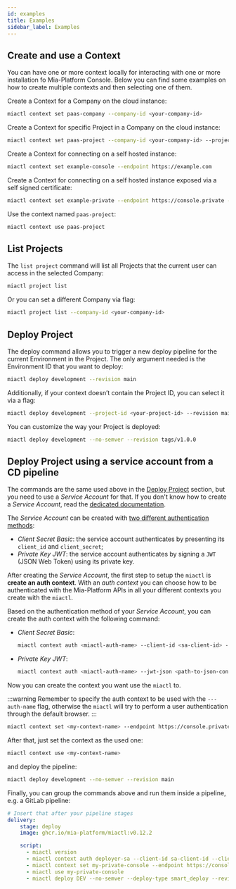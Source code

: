 ```yaml
---
id: examples
title: Examples
sidebar_label: Examples
---
```


<!--
WARNING: this file was automatically generated by Mia-Platform Doc Aggregator.
DO NOT MODIFY IT BY HAND.
Instead, modify the source file and run the aggregator to regenerate this file.
-->

## Create and use a Context

You can have one or more context locally for interacting with one or more installation fo Mia-Platform Console. Below
you can find some examples on how to create multiple contexts and then selecting one of them.

Create a Context for a Company on the cloud instance:

```sh
miactl context set paas-company --company-id <your-company-id>
```

Create a Context for specific Project in a Company on the cloud instance:

```sh
miactl context set paas-project --company-id <your-company-id> --project-id <your-project-id>
```

Create a Context for connecting on a self hosted instance:

```sh
miactl context set example-console --endpoint https://example.com
```

Create a Context for connecting on a self hosted instance exposed via a self signed certificate:

```sh
miactl context set example-private --endpoint https://console.private --ca-cert /path/to/custom/private/ca.crt
```

Use the context named `paas-project`:

```sh
miactl context use paas-project
```

## List Projects

The `list project` command will list all Projects that the current user can access in the selected Company:

```sh
miactl project list
```

Or you can set a different Company via flag:

```sh
miactl project list --company-id <your-company-id>
```

## Deploy Project

The deploy command allows you to trigger a new deploy pipeline for the current Environment in the Project. The only
argument needed is the Environment ID that you want to deploy:

```sh
miactl deploy development --revision main
```

Additionally, if your context doesn’t contain the Project ID, you can select it via a flag:

```sh
miactl deploy development --project-id <your-project-id> --revision main
```

You can customize the way your Project is deployed:

```sh
miactl deploy development --no-semver --revision tags/v1.0.0
```

## Deploy Project using a service account from a CD pipeline

The commands are the same used above in the [Deploy Project](#deploy-project) section, but you need to use a _Service Account_ for that.
If you don't know how to create a _Service Account_, read the [dedicated documentation](../../development_suite/identity-and-access-management/manage-service-accounts).

The _Service Account_ can be created with [two different authentication methods](../../development_suite/identity-and-access-management/manage-service-accounts#adding-a-service-account):
* _Client Secret Basic_: the service account authenticates by presenting its `client_id` and `client_secret`;
* _Private Key JWT_: the service account authenticates by signing a `JWT` (JSON Web Token) using its private key.


After creating the _Service Account_, the first step to setup the `miactl` is **create an auth context**.
With an _auth context_ you can choose how to be authenticated with the Mia-Platform APIs in all your different contexts you create with the `miactl`.

Based on the authentication method of your _Service Account_, you can create the auth context with the following command:

* _Client Secret Basic_:
  ```sh
  miactl context auth <miactl-auth-name> --client-id <sa-client-id> --client-secret <sa-client-secret>
  ```

* _Private Key JWT_:
  ```sh
  miactl context auth <miactl-auth-name> --jwt-json <path-to-json-containing-the-json-config-of-a-jwt-service-account>
  ```

Now you can create the context you want use the `miactl` to.

:::warning
Remember to specify the auth context to be used with the `---auth-name` flag, otherwise the `miactl` will try to perform a user authentication through the default browser.
:::

```sh
miactl context set <my-context-name> --endpoint https://console.private --company-id <my-company-id> --project-id <my-project-id> --auth-name <miactl-auth-name>
```

After that, just set the context as the used one:

```sh
miactl context use <my-context-name>
```

and deploy the pipeline:

```sh
miactl deploy development --no-semver --revision main
```

Finally, you can group the commands above and run them inside a pipeline, e.g. a GitLab pipeline:

```yaml
# Insert that after your pipeline stages
delivery:
    stage: deploy
    image: ghcr.io/mia-platform/miactl:v0.12.2

    script:
      - miactl version
      - miactl context auth deployer-sa --client-id sa-client-id --client-secret sa-super-secret
      - miactl context set my-private-console --endpoint https://console.private --company-id id-of-my-company --project-id id-of-my-project --auth-name deployer-sa
      - miactl use my-private-console
      - miactl deploy DEV --no-semver --deploy-type smart_deploy --revision main
```
